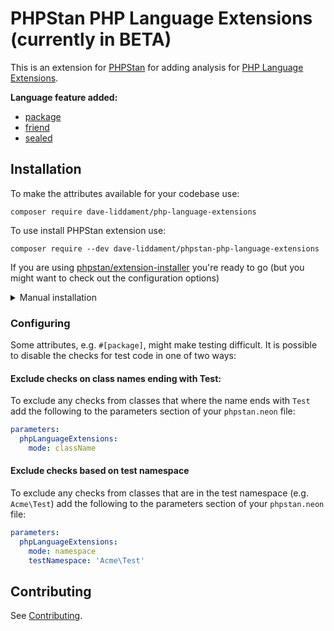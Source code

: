 # PHPStan PHP Language Extensions (currently in BETA)

This is an extension for [PHPStan](https://phpstan.org) for adding analysis for [PHP Language Extensions](https://github.com/DaveLiddament/php-language-extension).

**Language feature added:**
- [package](https://github.com/DaveLiddament/php-language-extensions#package) 
- [friend](https://github.com/DaveLiddament/php-language-extensions#friend)
- [sealed](https://github.com/DaveLiddament/php-language-extensions#sealed)

## Installation

To make the attributes available for your codebase use:

```shell
composer require dave-liddament/php-language-extensions
```

To use install PHPStan extension use:

```shell
composer require --dev dave-liddament/phpstan-php-language-extensions
```

If you are using [phpstan/extension-installer](https://github.com/phpstan/extension-installer) you're ready to go (but you might want to check out the configuration options)

<details>
  <summary>Manual installation</summary>

If you don't want to use `phpstan/extension-installer`, include rules.neon in your project's PHPStan config:

```
includes:
    - vendor/dave-liddament/phpstan-php-language-extensions/extension.neon
```
</details>

### Configuring

Some attributes, e.g. `#[package]`, might make testing difficult. It is possible to disable the checks for test code in one of two ways:

#### Exclude checks on class names ending with Test:

To exclude any checks from classes that where the name ends with `Test` add the following to the parameters section of your `phpstan.neon` file:

```yaml
parameters:
  phpLanguageExtensions:
    mode: className
```


#### Exclude checks based on test namespace

To exclude any checks from classes that are in the test namespace (e.g. `Acme\Test`) add the following to the parameters section of your `phpstan.neon` file:

```yaml
parameters:
  phpLanguageExtensions:
    mode: namespace
    testNamespace: 'Acme\Test'
```

## Contributing

See [Contributing](CONTRIBUTING.md).

